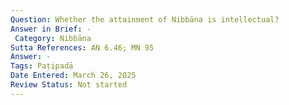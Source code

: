 ```yaml
---
Question: Whether the attainment of Nibbāna is intellectual?
Answer in Brief: -
 Category: Nibbāna
Sutta References: AN 6.46; MN 95
Answer: -
Tags: Paṭipadā
Date Entered: March 26, 2025
Review Status: Not started
---
```

